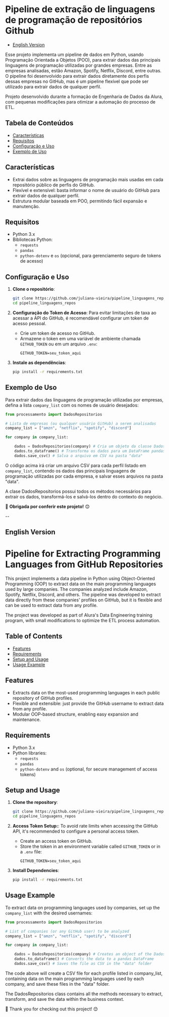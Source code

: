 # Pipeline de extração de linguagens de programação de repositórios Github

- [English Version](#english-version)

Esse projeto implementa um pipeline de dados em Python, usando Programação Orientada a Objetos (POO), para extrair dados das principais linguagens de programação utilizadas por grandes empresas. Entre as empresas analisadas, estão Amazon, Spotify, Netflix, Discord, entre outras. O pipeline foi desenvolvido para extrair dados diretamente dos perfis dessas empresas no GitHub, mas é um pipeline flexível que pode ser utilizado para extrair dados de qualquer perfil.

Projeto desenvolvido durante a formação de Engenharia de Dados da Alura, com pequenas modificações para otimizar a automação do processo de ETL.

## Tabela de Conteúdos
- [Características](#características)
- [Requisitos](#requisitos)
- [Configuração e Uso](#configuração-e-uso)
- [Exemplo de Uso](#exemplo-de-uso)

## Características

- Extrai dados sobre as linguagens de programação mais usadas em cada repositório público de perfis do GitHub.
- Flexível e extensível: basta informar o nome de usuário do GitHub para extrair dados de qualquer perfil.
- Estrutura modular baseada em POO, permitindo fácil expansão e manutenção.

## Requisitos

- Python 3.x
- Bibliotecas Python:
  - `requests`
  - `pandas`
  - `python-dotenv` e `os` (opcional, para gerenciamento seguro de tokens de acesso)

## Configuração e Uso

1. **Clone o repositório**:
   ```bash
   git clone https://github.com/juliana-vieira/pipeline_linguagens_repos.git
   cd pipeline_linguagens_repos

2. **Configuração do Token de Acesso**:
   Para evitar limitações de taxa ao acessar a API do GitHub, é recomendável configurar um token de acesso pessoal.

   - Crie um token de acesso no GitHub.
   - Armazene o token em uma variável de ambiente chamada `GITHUB_TOKEN` ou em um arquivo `.env`:
     ```plaintext
     GITHUB_TOKEN=seu_token_aqui
     ```

3. **Instale as dependências**:
   ```bash
   pip install -r requirements.txt

## Exemplo de Uso

Para extrair dados das linguagens de programação utilizadas por empresas, defina a lista `company_list` com os nomes de usuário desejados:

```python
from processamento import DadosRepositorios

# Lista de empresas (ou qualquer usuário GitHub) a serem analisadas
company_list = ["amzn", "netflix", "spotify", "discord"]

for company in company_list:

    dados = DadosRepositorios(company) # Cria um objeto da classe DadosRepositorios, que possui os métodos de extração de dados consumindo a API do Github
    dados.to_dataframe() # Transforma os dados para um DataFrame pandas
    dados.save_csv() # Salva o arquivo em CSV na pasta "data"
```

O código acima irá criar um arquivo CSV para cada perfil listado em `company_list`, contendo os dados das principais linguagens de programação utilizadas por cada empresa, e salvar esses arquivos na pasta "data".

A clase DadosRepositorios possui todos os métodos necessários para extrair os dados, transformá-los e salvá-los dentro do contexto do negócio.

🎉 **Obrigada por conferir este projeto!** 😊

--

## English Version

# Pipeline for Extracting Programming Languages from GitHub Repositories

This project implements a data pipeline in Python using Object-Oriented Programming (OOP) to extract data on the main programming languages used by large companies. The companies analyzed include Amazon, Spotify, Netflix, Discord, and others. The pipeline was developed to extract data directly from these companies' profiles on GitHub, but it is flexible and can be used to extract data from any profile.

The project was developed as part of Alura's Data Engineering training program, with small modifications to optimize the ETL process automation.

## Table of Contents
- [Features](#features)
- [Requirements](#requirements)
- [Setup and Usage](#setup-and-usage)
- [Usage Example](#usage-example)

## Features

- Extracts data on the most-used programming languages in each public repository of GitHub profiles.
- Flexible and extensible: just provide the GitHub username to extract data from any profile.
- Modular OOP-based structure, enabling easy expansion and maintenance.

## Requirements

- Python 3.x
- Python libraries:
  - `requests`
  - `pandas`
  - `python-dotenv` and `os` (optional, for secure management of access tokens)

## Setup and Usage

1. **Clone the repository**:
   ```bash
   git clone https://github.com/juliana-vieira/pipeline_linguagens_repos.git
   cd pipeline_linguagens_repos

2. **Access Token Setup:**:
   To avoid rate limits when accessing the GitHub API, it's recommended to configure a personal access token.

   - Create an access token on GitHub.
   - Store the token in an environment variable called `GITHUB_TOKEN` or in a `.env` file:
     ```plaintext
     GITHUB_TOKEN=seu_token_aqui
     ```

3. **Install Dependencies**:
   ```bash
   pip install -r requirements.txt

## Usage Example

To extract data on programming languages used by companies, set up the `company_list` with the desired usernames:

```python
from processamento import DadosRepositorios

# List of companies (or any GitHub user) to be analyzed
company_list = ["amzn", "netflix", "spotify", "discord"]

for company in company_list:

    dados = DadosRepositorios(company) # Creates an object of the DadosRepositorios class, which has data extraction methods utilizing the GitHub API
    dados.to_dataframe() # Converts the data to a pandas DataFrame
    dados.save_csv() # Saves the file as CSV in the "data" folder
```
The code above will create a CSV file for each profile listed in company_list, containing data on the main programming languages used by each company, and save these files in the "data" folder.

The DadosRepositorios class contains all the methods necessary to extract, transform, and save the data within the business context.

🎉 Thank you for checking out this project! 😊
